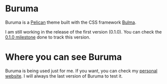 # Buruma

Buruma is a [Pelican](https://github.com/getpelican/pelican) theme built with the CSS framework [Bulma](https://bulma.io).

I am still working in the release of the first version (0.1.0). You can check the [0.1.0 milestone](https://github.com/ivanhercaz/buruma/milestone/1) done to track this version.

# Where you can see Buruma

Buruma is being used just for me. If you want, you can check my [personal website](https://ivanhercaz). I will always the last version of Buruma to test it.
